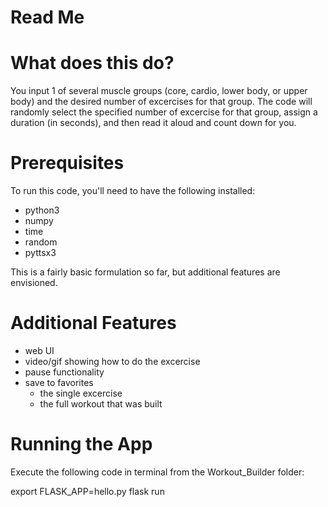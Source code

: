 # Read Me

# What does this do?
You input 1 of several muscle groups (core, cardio, lower body, or upper body) and the desired number of excercises for that group.  The code will randomly select the specified number of excercise for that group, assign a duration (in seconds), and then read it aloud and count down for you.

# Prerequisites
To run this code, you'll need to have the following installed: 

- python3
- numpy
- time
- random
- pyttsx3

This is a fairly basic formulation so far, but additional features are envisioned.

# Additional Features
- web UI
- video/gif showing how to do the excercise
- pause functionality
- save to favorites
    - the single excercise
    - the full workout that was built

# Running the App
Execute the following code in terminal from the Workout_Builder folder:

export FLASK_APP=hello.py
flask run